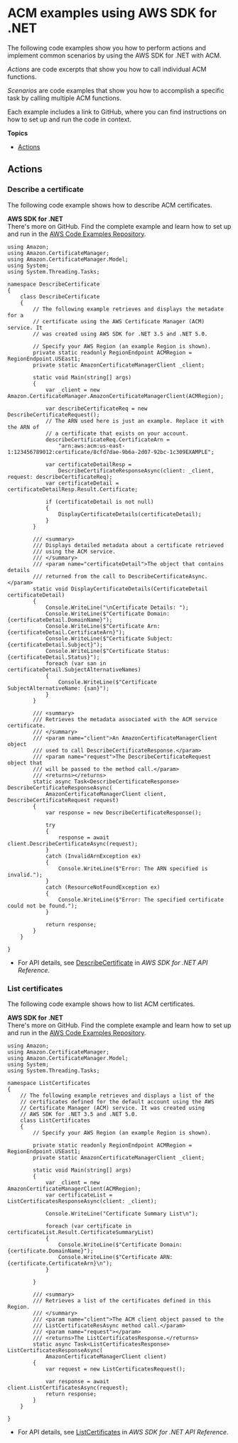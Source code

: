 # ACM examples using AWS SDK for \.NET<a name="csharp_acm_code_examples"></a>

The following code examples show you how to perform actions and implement common scenarios by using the AWS SDK for \.NET with ACM\.

*Actions* are code excerpts that show you how to call individual ACM functions\.

*Scenarios* are code examples that show you how to accomplish a specific task by calling multiple ACM functions\.

Each example includes a link to GitHub, where you can find instructions on how to set up and run the code in context\.

**Topics**
+ [Actions](#w359aac21c17c13c11c13)

## Actions<a name="w359aac21c17c13c11c13"></a>

### Describe a certificate<a name="acm_DescribeCertificate_csharp_topic"></a>

The following code example shows how to describe ACM certificates\.

**AWS SDK for \.NET**  
 There's more on GitHub\. Find the complete example and learn how to set up and run in the [AWS Code Examples Repository](https://github.com/awsdocs/aws-doc-sdk-examples/tree/main/dotnetv3/ACM#code-examples)\. 
  

```
using Amazon;
using Amazon.CertificateManager;
using Amazon.CertificateManager.Model;
using System;
using System.Threading.Tasks;

namespace DescribeCertificate
{
    class DescribeCertificate
    {
        // The following example retrieves and displays the metadate for a
        // certificate using the AWS Certificate Manager (ACM) service. It
        // was created using AWS SDK for .NET 3.5 and .NET 5.0.

        // Specify your AWS Region (an example Region is shown).
        private static readonly RegionEndpoint ACMRegion = RegionEndpoint.USEast1;
        private static AmazonCertificateManagerClient _client;

        static void Main(string[] args)
        {
            var _client = new Amazon.CertificateManager.AmazonCertificateManagerClient(ACMRegion);

            var describeCertificateReq = new DescribeCertificateRequest();
            // The ARN used here is just an example. Replace it with the ARN of
            // a certificate that exists on your account.
            describeCertificateReq.CertificateArn =
                "arn:aws:acm:us-east-1:123456789012:certificate/8cfd7dae-9b6a-2d07-92bc-1c309EXAMPLE";

            var certificateDetailResp =
                DescribeCertificateResponseAsync(client: _client, request: describeCertificateReq);
            var certificateDetail = certificateDetailResp.Result.Certificate;

            if (certificateDetail is not null)
            {
                DisplayCertificateDetails(certificateDetail);
            }
        }

        /// <summary>
        /// Displays detailed metadata about a certificate retrieved
        /// using the ACM service.
        /// </summary>
        /// <param name="certificateDetail">The object that contains details
        /// returned from the call to DescribeCertificateAsync.</param>
        static void DisplayCertificateDetails(CertificateDetail certificateDetail)
        {
            Console.WriteLine("\nCertificate Details: ");
            Console.WriteLine($"Certificate Domain: {certificateDetail.DomainName}");
            Console.WriteLine($"Certificate Arn: {certificateDetail.CertificateArn}");
            Console.WriteLine($"Certificate Subject: {certificateDetail.Subject}");
            Console.WriteLine($"Certificate Status: {certificateDetail.Status}");
            foreach (var san in certificateDetail.SubjectAlternativeNames)
            {
                Console.WriteLine($"Certificate SubjectAlternativeName: {san}");
            }
        }

        /// <summary>
        /// Retrieves the metadata associated with the ACM service certificate.
        /// </summary>
        /// <param name="client">An AmazonCertificateManagerClient object
        /// used to call DescribeCertificateResponse.</param>
        /// <param name="request">The DescribeCertificateRequest object that
        /// will be passed to the method call.</param>
        /// <returns></returns>
        static async Task<DescribeCertificateResponse> DescribeCertificateResponseAsync(
            AmazonCertificateManagerClient client, DescribeCertificateRequest request)
        {
            var response = new DescribeCertificateResponse();

            try
            {
                response = await client.DescribeCertificateAsync(request);
            }
            catch (InvalidArnException ex)
            {
                Console.WriteLine($"Error: The ARN specified is invalid.");
            }
            catch (ResourceNotFoundException ex)
            {
                Console.WriteLine($"Error: The specified certificate could not be found.");
            }

            return response;
        }
    }

}
```
+  For API details, see [DescribeCertificate](https://docs.aws.amazon.com/goto/DotNetSDKV3/acm-2015-12-08/DescribeCertificate) in *AWS SDK for \.NET API Reference*\. 

### List certificates<a name="acm_ListCertificates_csharp_topic"></a>

The following code example shows how to list ACM certificates\.

**AWS SDK for \.NET**  
 There's more on GitHub\. Find the complete example and learn how to set up and run in the [AWS Code Examples Repository](https://github.com/awsdocs/aws-doc-sdk-examples/tree/main/dotnetv3/ACM#code-examples)\. 
  

```
using Amazon;
using Amazon.CertificateManager;
using Amazon.CertificateManager.Model;
using System;
using System.Threading.Tasks;

namespace ListCertificates
{
    // The following example retrieves and displays a list of the
    // certificates defined for the default account using the AWS
    // Certificate Manager (ACM) service. It was created using
    // AWS SDK for .NET 3.5 and .NET 5.0.
    class ListCertificates
    {
        // Specify your AWS Region (an example Region is shown).

        private static readonly RegionEndpoint ACMRegion = RegionEndpoint.USEast1;
        private static AmazonCertificateManagerClient _client;

        static void Main(string[] args)
        {
            var _client = new AmazonCertificateManagerClient(ACMRegion);
            var certificateList = ListCertificatesResponseAsync(client: _client);

            Console.WriteLine("Certificate Summary List\n");

            foreach (var certificate in certificateList.Result.CertificateSummaryList)
            {
                Console.WriteLine($"Certificate Domain: {certificate.DomainName}");
                Console.WriteLine($"Certificate ARN: {certificate.CertificateArn}\n");
            }

        }

        /// <summary>
        /// Retrieves a list of the certificates defined in this Region.
        /// </summary>
        /// <param name="client">The ACM client object passed to the
        /// ListCertificateResAsync method call.</param>
        /// <param name="request"></param>
        /// <returns>The ListCertificatesResponse.</returns>
        static async Task<ListCertificatesResponse> ListCertificatesResponseAsync(
            AmazonCertificateManagerClient client)
        {
            var request = new ListCertificatesRequest();

            var response = await client.ListCertificatesAsync(request);
            return response;
        }
    }

}
```
+  For API details, see [ListCertificates](https://docs.aws.amazon.com/goto/DotNetSDKV3/acm-2015-12-08/ListCertificates) in *AWS SDK for \.NET API Reference*\. 